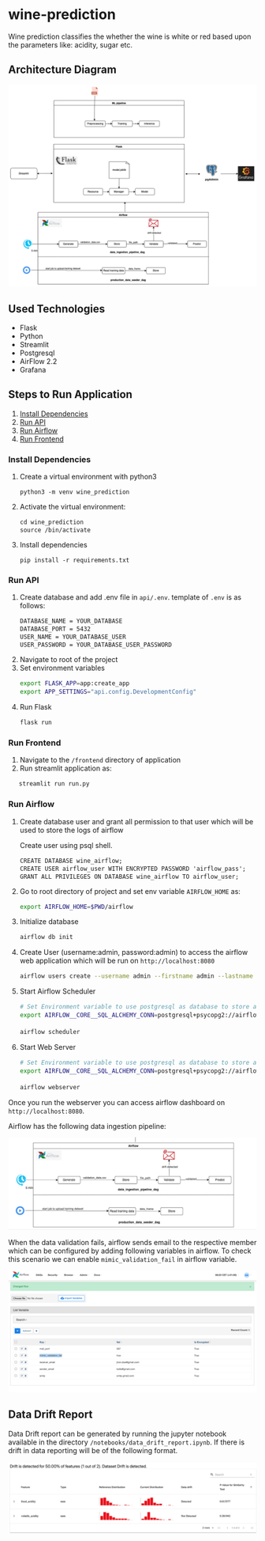 # wine-prediction

Wine prediction classifies the whether the wine is white or red based upon the parameters like: acidity, sugar etc.

## Architecture Diagram

![airflow_diagram](/media/architecture.png)

## Used Technologies

* Flask
* Python
* Streamlit
* Postgresql
* AirFlow 2.2
* Grafana

## Steps to Run Application

1. [Install Dependencies](#install-dependencies)
2. [Run API](#run-api)
3. [Run Airflow](#run-airflow)
4. [Run Frontend](#run-frontend)

### Install Dependencies

1. Create a virtual environment with python3
   ```shell
   python3 -m venv wine_prediction
   ```
2. Activate the virtual environment:
   ```shell
   cd wine_prediction
   source /bin/activate
   ```
2. Install dependencies
   ```shell
   pip install -r requirements.txt
   ```

### Run API

1. Create database and add .env file in ```api/.env```. template of ```.env``` is as follows:
   ```shell
   DATABASE_NAME = YOUR_DATABASE
   DATABASE_PORT = 5432
   USER_NAME = YOUR_DATABASE_USER
   USER_PASSWORD = YOUR_DATABASE_USER_PASSWORD
   ```
2. Navigate to root of the project
3. Set environment variables
   ```bash
   export FLASK_APP=app:create_app
   export APP_SETTINGS="api.config.DevelopmentConfig"
   ```
4. Run Flask
   ```bash
   flask run
   ```

### Run Frontend

1. Navigate to the ```/frontend``` directory of application
2. Run streamlit application as:

```bash
   streamlit run run.py
```

### Run Airflow

1. Create database user and grant all permission to that user which will be used to store the logs of airflow

   Create user using psql shell.
   ```psql
   CREATE DATABASE wine_airflow;
   CREATE USER airflow_user WITH ENCRYPTED PASSWORD 'airflow_pass';
   GRANT ALL PRIVILEGES ON DATABASE wine_airflow TO airflow_user;
   ```

2. Go to root directory of project and set env variable ```AIRFLOW_HOME``` as:
   ```bash
   export AIRFLOW_HOME=$PWD/airflow
   ```
3. Initialize database
   ```bash
   airflow db init
   ```
4. Create User (username:admin, password:admin) to access the airflow web application which will be run
   on ```http://localhost:8080```
   ```bash
   airflow users create --username admin --firstname admin --lastname admin --role Admin --email admin@gmail.com --password admin
   ```
5. Start Airflow Scheduler
   ```bash
   # Set Environment variable to use postgresql as database to store airflow log
   export AIRFLOW__CORE__SQL_ALCHEMY_CONN=postgresql+psycopg2://airflow_user:airflow_pass@localhost/wine_airflow
   
   airflow scheduler
   ```
6. Start Web Server
   ```bash
   # Set Environment variable to use postgresql as database to store airflow log
   export AIRFLOW__CORE__SQL_ALCHEMY_CONN=postgresql+psycopg2://airflow_user:airflow_pass@localhost/wine_airflow
   
   airflow webserver
   ```

Once you run the webserver you can access airflow dashboard on ```http://localhost:8080```.

Airflow has the following data ingestion pipeline:

![airflow_diagram](/media/airflow.png)

When the data validation fails, airflow sends email to the respective member which can be configured by adding following
variables in airflow. To check this scenario we can enable ```mimic_validation_fail``` in airflow variable.

![airflow_diagram](/media/airflow_variable.png)

## Data Drift Report

Data Drift report can be generated by running the jupyter notebook available in the
directory `/notebooks/data_drift_report.ipynb`. If there is drift in data reporting will be of the following format.

![airflow_diagram](/media/data_drift_report.png)


